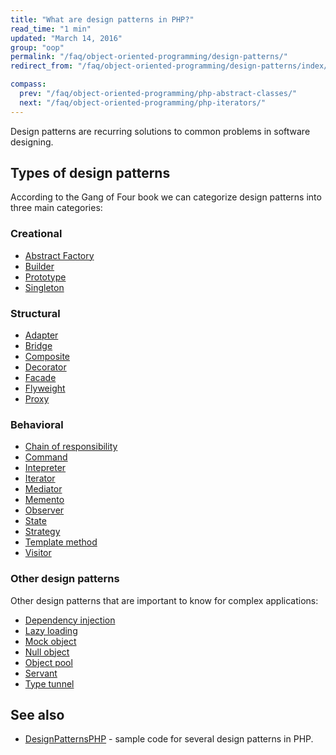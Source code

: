 ```yaml
---
title: "What are design patterns in PHP?"
read_time: "1 min"
updated: "March 14, 2016"
group: "oop"
permalink: "/faq/object-oriented-programming/design-patterns/"
redirect_from: "/faq/object-oriented-programming/design-patterns/index/"

compass:
  prev: "/faq/object-oriented-programming/php-abstract-classes/"
  next: "/faq/object-oriented-programming/php-iterators/"
---
```


Design patterns are recurring solutions to common problems in software designing.

## Types of design patterns

According to the Gang of Four book we can categorize design patterns into three main
categories:

### Creational

* [Abstract Factory](/faq/object-oriented-programming/design-patterns/abstract-factory/)
* [Builder](/faq/object-oriented-programming/design-patterns/builder/)
* [Prototype](/faq/object-oriented-programming/design-patterns/prototype/)
* [Singleton](/faq/object-oriented-programming/design-patterns/singleton/)

### Structural

* [Adapter](/faq/object-oriented-programming/design-patterns/adapter/)
* [Bridge](/faq/object-oriented-programming/design-patterns/bridge/)
* [Composite](/faq/object-oriented-programming/design-patterns/composite/)
* [Decorator](/faq/object-oriented-programming/design-patterns/decorator/)
* [Facade](/faq/object-oriented-programming/design-patterns/facade/)
* [Flyweight](/faq/object-oriented-programming/design-patterns/flyweight/)
* [Proxy](/faq/object-oriented-programming/design-patterns/proxy/)

### Behavioral

* [Chain of responsibility](/faq/object-oriented-programming/design-patterns/chain-of-responsibility/)
* [Command](/faq/object-oriented-programming/design-patterns/command/)
* [Intepreter](/faq/object-oriented-programming/design-patterns/interpreter/)
* [Iterator](/faq/object-oriented-programming/design-patterns/iterator/)
* [Mediator](/faq/object-oriented-programming/design-patterns/mediator/)
* [Memento](/faq/object-oriented-programming/design-patterns/memento/)
* [Observer](/faq/object-oriented-programming/design-patterns/observer/)
* [State](/faq/object-oriented-programming/design-patterns/state/)
* [Strategy](/faq/object-oriented-programming/design-patterns/strategy/)
* [Template method](/faq/object-oriented-programming/design-patterns/template-method/)
* [Visitor](/faq/object-oriented-programming/design-patterns/visitor/)

### Other design patterns

Other design patterns that are important to know for complex applications:

* [Dependency injection](/faq/object-oriented-programming/design-patterns/dependency-injection/)
* [Lazy loading](/faq/object-oriented-programming/design-patterns/lazy-loading/)
* [Mock object](/faq/object-oriented-programming/design-patterns/mock-object/)
* [Null object](/faq/object-oriented-programming/design-patterns/null-object/)
* [Object pool](/faq/object-oriented-programming/design-patterns/object-pool/)
* [Servant](/faq/object-oriented-programming/design-patterns/servant/)
* [Type tunnel](/faq/object-oriented-programming/design-patterns/type-tunnel/)


## See also

* [DesignPatternsPHP](https://github.com/domnikl/DesignPatternsPHP) - sample code
  for several design patterns in PHP.
